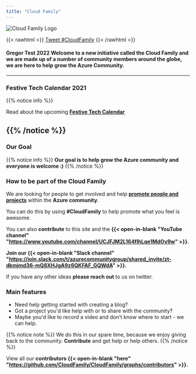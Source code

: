 ```yaml
---
title: "Cloud Family"
---
```



![Cloud Family Logo](/images/CloudFamilyLogonewsmaller.png)

{{< rawhtml >}}
<a href="https://twitter.com/intent/tweet?button_hashtag=CloudFamily&ref_src=twsrc%5Etfw" class="twitter-hashtag-button" data-size="large" data-show-count="false">Tweet #CloudFamily</a><script async src="https://platform.twitter.com/widgets.js" charset="utf-8"></script>
{{< /rawhtml >}}

#### Gregor Test 2022 Welcome to a new initiative called the **Cloud Family** and we are made up of a number of community members around the globe, we are here to help grow the **Azure Community**.



---
### Festive Tech Calendar 2021

{{% notice info %}}

Read about the upcoming **[Festive Tech Calendar](/festivetechcalendar/)**

{{% /notice %}}
---
### Our Goal



{{% notice info %}}
**Our goal is to help grow the Azure community and everyone is welcome :)**
{{% /notice %}}

### How to be part of the Cloud Family

We are looking for people to get involved and help **[promote people and projects](/cloud_family/)** within the **Azure community**.

You can do this by using **#CloudFamily** to help promote what you feel is awesome.

You can also **contribute** to this site and the **{{< open-in-blank "YouTube channel" "https://www.youtube.com/channel/UCJFJM2L164fIhLqe1MdOv9w" >}}.**

**Join our {{< open-in-blank "Slack channel" "https://join.slack.com/t/azurecommunitygroup/shared_invite/zt-dkmjmd36-mQ8XHJgA9z6QKFAF_GQWdA" >}}.**

If you have any other ideas **please reach out** to us on twitter.

### Main features

* Need help getting started with creating a blog?
* Got a project you'd like help with or to share with the community?
* Maybe you'd like to record a video and don't know where to start - we can help.


{{% notice note %}}
We do this in our spare time, because we enjoy giving back to the community. **Contribute** and get help or help others.
{{% /notice %}}

View all our **contributors {{< open-in-blank "here" "https://github.com/CloudFamily/CloudFamily/graphs/contributors" >}}.**	


